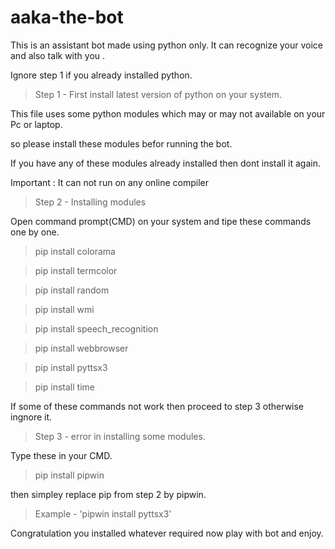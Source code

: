 # aaka-the-bot
This is an assistant bot made using python only. It can recognize your voice and also talk with you .

Ignore step 1  if you already installed python.

>Step 1 - First install latest version of python on your system.

This file uses some python modules which may or may not available on your Pc or laptop.

so please install these modules befor running the bot.

If you have any of these modules already installed then dont install it again.

Important : It can not run on any online compiler

>Step 2 - Installing modules

Open command prompt(CMD) on your system and tipe these commands one by one.

>pip install colorama

>pip install termcolor

>pip install random

>pip install wmi

>pip install speech_recognition

>pip install webbrowser

>pip install pyttsx3

>pip install time

If some of these commands not work then proceed to step 3 otherwise ingnore it.

>Step 3 - error in installing some modules.

Type these in your CMD.

>pip install pipwin

then simpley replace pip from step 2 by pipwin. 

>Example - 'pipwin install pyttsx3'

Congratulation you installed whatever required now play with bot and enjoy.
